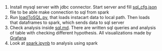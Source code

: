 1. Install mysql server with jdbc connector. Start server and fill [sql_cfg.json](sql_cfg.json) file to be able make connection to sql from spark
2. Run [loadToSQL.py](loadToSQL.py), that loads instacart data to local path. Then loads that dataframes to spark, which sends data to sql server
3. Check analysis inside [sql.md](sql.md). There are written sql queries and analysis of table with checking different hypothesis. All visualizations made by [Grafana](https://grafana.com/)
4. Look at [spark.ipynb](spark.ipynb) to analysis using spark